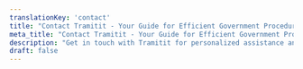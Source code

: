 ```yaml
---
translationKey: 'contact'
title: "Contact Tramitit - Your Guide for Efficient Government Procedures"
meta_title: "Contact Tramitit - Your Guide for Efficient Government Procedures"
description: "Get in touch with Tramitit for personalized assistance and expert advice on navigating and expediting governmental procedures efficiently and hassle-free."
draft: false
---
```

